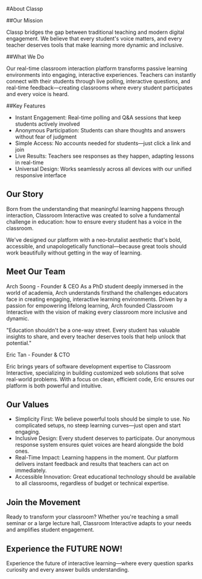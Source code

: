 #About Classp

##Our Mission

Classp bridges the gap between traditional teaching and modern digital engagement. We believe that every student's voice matters, and every teacher deserves tools that make learning more dynamic and inclusive.

##What We Do

Our real-time classroom interaction platform transforms passive learning environments into engaging, interactive experiences. Teachers can instantly connect with their students through live polling, interactive questions, and real-time feedback—creating classrooms where every student participates and every voice is heard.

##Key Features

- Instant Engagement: Real-time polling and Q&A sessions that keep students actively involved
- Anonymous Participation: Students can share thoughts and answers without fear of judgment
- Simple Access: No accounts needed for students—just click a link and join
- Live Results: Teachers see responses as they happen, adapting lessons in real-time
- Universal Design: Works seamlessly across all devices with our unified responsive interface

## Our Story
Born from the understanding that meaningful learning happens through interaction, Classroom Interactive was created to solve a fundamental challenge in education: how to ensure every student has a voice in the classroom.

We've designed our platform with a neo-brutalist aesthetic that's bold, accessible, and unapologetically functional—because great tools should work beautifully without getting in the way of learning.

## Meet Our Team

Arch Soong - Founder & CEO
As a PhD student deeply immersed in the world of academia, Arch understands firsthand the challenges educators face in creating engaging, interactive learning environments. Driven by a passion for empowering lifelong learning, Arch founded Classroom Interactive with the vision of making every classroom more inclusive and dynamic.

"Education shouldn't be a one-way street. Every student has valuable insights to share, and every teacher deserves tools that help unlock that potential."

Eric Tan - Founder & CTO

Eric brings years of software development expertise to Classroom Interactive, specializing in building customized web solutions that solve real-world problems. With a focus on clean, efficient code, Eric ensures our platform is both powerful and intuitive.

## Our Values

- Simplicity First: We believe powerful tools should be simple to use. No complicated setups, no steep learning curves—just open and start engaging.
- Inclusive Design: Every student deserves to participate. Our anonymous response system ensures quiet voices are heard alongside the bold ones.
- Real-Time Impact: Learning happens in the moment. Our platform delivers instant feedback and results that teachers can act on immediately.
- Accessible Innovation: Great educational technology should be available to all classrooms, regardless of budget or technical expertise.

## Join the Movement

Ready to transform your classroom? Whether you're teaching a small seminar or a large lecture hall, Classroom Interactive adapts to your needs and amplifies student engagement.

## Experience the FUTURE NOW!

Experience the future of interactive learning—where every question sparks curiosity and every answer builds understanding.